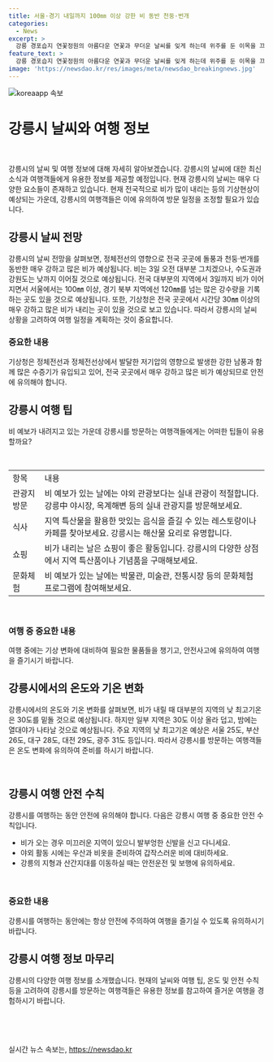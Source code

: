 ```yaml
---
title: 서울·경기 내일까지 100㎜ 이상 강한 비 동반 천둥·번개
categories:
  - News
excerpt: >
  강릉 경포습지 연꽃정원의 아름다운 연꽃과 무더운 날씨를 잊게 하는데 위주를 둔 이목을 끄는 이목을 끄는 기사 작성. 전국적으로 강한 비가 예상되는데, 수도권과 강원도에서는 특히 강수량이 많아지면서 기상청이 발표한 30~80mm의 강수량 예상과 함께, 각 지역의 오늘 예상 최고기온까지 소개하기로 했다. 이 기사를 통해 사람들은 날씨 변화에 대해 각별한 주의를 기울일 것이다.
feature_text: >
  강릉 경포습지 연꽃정원의 아름다운 연꽃과 무더운 날씨를 잊게 하는데 위주를 둔 이목을 끄는 이목을 끄는 기사 작성. 전국적으로 강한 비가 예상되는데, 수도권과 강원도에서는 특히 강수량이 많아지면서 기상청이 발표한 30~80mm의 강수량 예상과 함께, 각 지역의 오늘 예상 최고기온까지 소개하기로 했다. 이 기사를 통해 사람들은 날씨 변화에 대해 각별한 주의를 기울일 것이다.
image: 'https://newsdao.kr/res/images/meta/newsdao_breakingnews.jpg'
---
```


<p><img src="https://newsdao.kr/res/images/meta/newsdao_breakingnews.jpg" alt="koreaapp 속보" /></p>

<h1>강릉시 날씨와 여행 정보</h1>

<p data-ke-size="size16">&nbsp;</p>

<p>강릉시의 날씨 및 여행 정보에 대해 자세히 알아보겠습니다. 강릉시의 날씨에 대한 최신 소식과 여행객들에게 유용한 정보를 제공할 예정입니다. 현재 강릉시의 날씨는 매우 다양한 요소들이 존재하고 있습니다. 현재 전국적으로 비가 많이 내리는 등의 기상현상이 예상되는 가운데, 강릉시의 여행객들은 이에 유의하여 방문 일정을 조정할 필요가 있습니다.</p></p>

<h2 data-ke-size="size26">강릉시 날씨 전망</h2>

<p data-ke-size="size16">강릉시의 날씨 전망을 살펴보면, 정체전선의 영향으로 전국 곳곳에 돌풍과 천둥·번개를 동반한 매우 강하고 많은 비가 예상됩니다. 비는 3일 오전 대부분 그치겠으나, 수도권과 강원도는 낮까지 이어질 것으로 예상됩니다. 전국 대부분의 지역에서 3일까지 비가 이어지면서 서울에서는 100㎜ 이상, 경기 북부 지역에선 120㎜를 넘는 많은 강수량을 기록하는 곳도 있을 것으로 예상됩니다. 또한, 기상청은 전국 곳곳에서 시간당 30㎜ 이상의 매우 강하고 많은 비가 내리는 곳이 있을 것으로 보고 있습니다. 따라서 강릉시의 날씨 상황을 고려하여 여행 일정을 계획하는 것이 중요합니다.</p>

<h3>중요한 내용</h3>

<p data-ke-size="size16">기상청은 정체전선과 정체전선상에서 발달한 저기압의 영향으로 발생한 강한 남풍과 함께 많은 수증기가 유입되고 있어, 전국 곳곳에서 매우 강하고 많은 비가 예상되므로 안전에 유의해야 합니다.</p>

<h2 data-ke-size="size26">강릉시 여행 팁</h2>

<p data-ke-size="size16">비 예보가 내려지고 있는 가운데 강릉시를 방문하는 여행객들에게는 어떠한 팁들이 유용할까요?</p>

<p data-ke-size="size16">&nbsp;</p>

<table>
<tbody>
<tr>
<td>항목</td>
<td>내용</td>
</tr>
<tr>
<td>관광지 방문</td>
<td>비 예보가 있는 날에는 야외 관광보다는 실내 관광이 적절합니다. 강릉中 야시장, 옥계해변 등의 실내 관광지를 방문해보세요.</td>
</tr>
<tr>
<td>식사</td>
<td>지역 특산물을 활용한 맛있는 음식을 즐길 수 있는 레스토랑이나 카페를 찾아보세요. 강릉시는 해산물 요리로 유명합니다.</td>
</tr>
<tr>
<td>쇼핑</td>
<td>비가 내리는 날은 쇼핑이 좋은 활동입니다. 강릉시의 다양한 상점에서 지역 특산품이나 기념품을 구매해보세요.</td>
</tr>
<tr>
<td>문화체험</td>
<td>비 예보가 있는 날에는 박물관, 미술관, 전통시장 등의 문화체험 프로그램에 참여해보세요.</td>
</tr>
</tbody>
</table>

<p data-ke-size="size16">&nbsp;</p>

<h3>여행 중 중요한 내용</h3>

<p data-ke-size="size16">여행 중에는 기상 변화에 대비하여 필요한 물품들을 챙기고, 안전사고에 유의하여 여행을 즐기시기 바랍니다.</p>

<h2 data-ke-size="size26">강릉시에서의 온도와 기온 변화</h2>

<p data-ke-size="size16">강릉시에서의 온도와 기온 변화를 살펴보면, 비가 내릴 때 대부분의 지역의 낮 최고기온은 30도를 밑돌 것으로 예상됩니다. 하지만 일부 지역은 30도 이상 올라 덥고, 밤에는 열대야가 나타날 것으로 예상됩니다. 주요 지역의 낮 최고기온 예상은 서울 25도, 부산 26도, 대구 28도, 대전 29도, 광주 31도 등입니다. 따라서 강릉시를 방문하는 여행객들은 온도 변화에 유의하여 준비를 하시기 바랍니다.</p>

<p data-ke-size="size16">&nbsp;</p>

<h2 data-ke-size="size26">강릉시 여행 안전 수칙</h2>

<p data-ke-size="size16">강릉시를 여행하는 동안 안전에 유의해야 합니다. 다음은 강릉시 여행 중 중요한 안전 수칙입니다.</p>

<ul>
<li>비가 오는 경우 미끄러운 지역이 있으니 발부엉한 신발을 신고 다니세요.</li>
<li>야외 활동 시에는 우산과 비옷을 준비하여 갑작스러운 비에 대비하세요.</li>
<li>강릉의 지형과 산간지대를 이동하실 때는 안전운전 및 보행에 유의하세요.</li>
</ul>

<p data-ke-size="size16">&nbsp;</p>

<h3>중요한 내용</h3>

<p data-ke-size="size16">강릉시를 여행하는 동안에는 항상 안전에 주의하여 여행을 즐기실 수 있도록 유의하시기 바랍니다.</p>

<h2 data-ke-size="size26">강릉시 여행 정보 마무리</h2>

<p data-ke-size="size16">강릉시의 다양한 여행 정보를 소개했습니다. 현재의 날씨와 여행 팁, 온도 및 안전 수칙 등을 고려하여 강릉시를 방문하는 여행객들은 유용한 정보를 참고하여 즐거운 여행을 경험하시기 바랍니다.</p>

<p data-ke-size="size16">&nbsp;</p>

<p data-ke-size="size16">&nbsp;</p>
실시간 뉴스 속보는, <a href="https://newsdao.kr" rel="dofollow">https://newsdao.kr</a>


